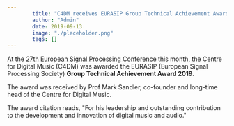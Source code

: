 ```yaml
---
        title: "C4DM receives EURASIP Group Technical Achievement Award"
        author: "Admin"
        date: 2019-09-13
        image: "./placeholder.png"
        tags: []
---
```

    

At the [27th European Signal Processing Conference](http://eusipco2019.org/) this month, the Centre for Digital Music (C4DM) was awarded the EURASIP (European Signal Processing Society) **Group Technical Achievement Award 2019**.

The award was received by Prof Mark Sandler, co-founder and long-time head of the Centre for Digital Music.



The award citation reads, "For his leadership and outstanding contribution to the development and innovation of digital music and audio."
